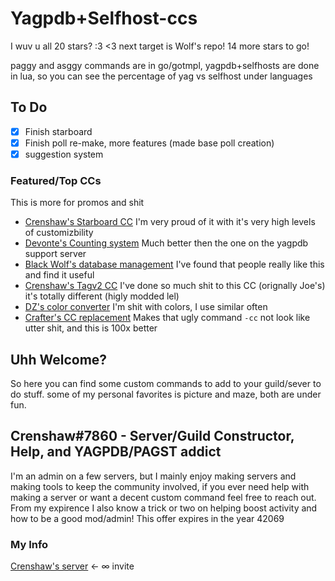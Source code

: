 # Yagpdb+Selfhost-ccs
I wuv u all 20 stars? :3 <3 next target is Wolf's repo! 14 more stars to go!

paggy and asggy commands are in go/gotmpl, yagpdb+selfhosts are done in lua, so you can see the percentage of yag vs selfhost under languages 

## To Do
- [x] Finish starboard
- [x] Finish poll re-make, more features (made base poll creation)
- [x] suggestion system

### Featured/Top CCs
This is more for promos and shit
- [Crenshaw's Starboard CC](https://github.com/Crenshaw1312/Yagpdb-ccs/tree/master/Fun/starboard)
I'm very proud of it with it's very high levels of customizbility
- [Devonte's Counting system](https://github.com/NaruDevnote/yagpdb-ccs/tree/master/counting)
Much better then the one on the yagpdb support server
- [Black Wolf's database management](https://www.github.com/BlackWolfWoof/yagpdb-cc/tree/master/Database_Management)
I've found that people really like this and find it useful
- [Crenshaw's Tagv2 CC](https://github.com/Crenshaw1312/Yagpdb-ccs/blob/master/Utility/tagV2.cc.lua)
I've done so much shit to this CC (orignally Joe's) it's totally different (higly modded lel)
- [DZ's color converter](https://github.com/DZ-TM/Yagpdb.xyz/tree/master/Commands/hexDecimal)
I'm shit with colors, I use similar often
- [Crafter's CC replacement](https://github.com/TheHDCrafter/yagpdb-cc/tree/master/CustomCommands%20Replacement)
Makes that ugly command `-cc` not look like utter shit, and this is 100x better

## Uhh Welcome?
So here you can find some custom commands to add to your guild/sever to do stuff.
some of my personal favorites is picture and maze, both are under fun.

## Crenshaw#7860 - Server/Guild Constructor, Help, and YAGPDB/PAGST addict
I'm an admin on a few servers, but I mainly enjoy making servers and making tools to keep the community involved,
if you ever need help with making a server or want a decent custom command feel free to reach out.
From my expirence I also know a trick or two on helping boost activity and how to be a good mod/admin!
This offer expires in the year 42069

### My Info
[Crenshaw's server](https://discord.gg/uD5YGDkXQR) <- ∞ invite
